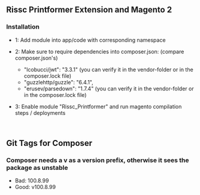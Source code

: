 ## Rissc Printformer Extension and Magento 2

### Installation

- 1: Add module into app/code with corresponding namespace

- 2: Make sure to require dependencies into composer.json: (compare composer.json's)
  - "lcobucci/jwt": "3.3.1" (you can verify it in the vendor-folder or in the composer.lock file)
  - "guzzlehttp/guzzle": "6.4.1",
  - "erusev/parsedown": "1.7.4" (you can verify it in the vendor-folder or in the composer.lock file)

- 3: Enable module "Rissc_Printformer" and run magento compilation steps / deployments

<br>

## Git Tags for Composer

### Composer needs a v as a version prefix, otherwise it sees the package as unstable

- Bad: 100.8.99
- Good: v100.8.99